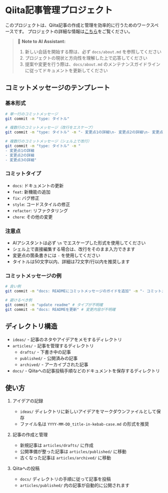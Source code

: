 # Qiita記事管理プロジェクト

このプロジェクトは、Qiita記事の作成と管理を効率的に行うためのワークスペースです。
プロジェクトの詳細な情報は[こちら](docs/about.md)をご覧ください。

> 📝 **Note to AI Assistant:**
> 1. 新しい会話を開始する際は、必ず `docs/about.md` を参照してください
> 2. プロジェクトの現状と方向性を理解した上で応答してください
> 3. 提案や変更を行う際は、`docs/about.md` のメンテナンスガイドラインに従ってドキュメントを更新してください

## コミットメッセージのテンプレート

### 基本形式
```bash
# 単一行のコミットメッセージ
git commit -m "type: タイトル"

# 複数行のコミットメッセージ（改行をエスケープ）
git commit -m "type: タイトル" -m "- 変更点1の詳細\n- 変更点2の詳細\n- 変更点3の詳細"

# 複数行のコミットメッセージ（シェル上で改行）
git commit -m "type: タイトル" -m "
- 変更点1の詳細
- 変更点2の詳細
- 変更点3の詳細"
```

### コミットタイプ
- `docs`: ドキュメントの更新
- `feat`: 新機能の追加
- `fix`: バグ修正
- `style`: コードスタイルの修正
- `refactor`: リファクタリング
- `chore`: その他の変更

### 注意点
- AIアシスタントは必ず `\n` でエスケープした形式を使用してください
- シェル上で直接編集する場合は、改行をそのまま入力できます
- 変更点の箇条書きには `-` を使用してください
- タイトルは50文字以内、詳細は72文字/行以内を推奨します

### コミットメッセージの例
```bash
# 良い例
git commit -m "docs: READMEにコミットメッセージのガイドを追加" -m "- コミットメッセージの基本形式を追加\n- エスケープ文字の使用例を追加\n- 推奨される文字数制限を追加"

# 避けるべき例
git commit -m "update readme" # タイプが不明確
git commit -m "docs: READMEを更新" # 変更内容が不明確
```

## ディレクトリ構造

- `ideas/` - 記事のネタやアイデアをメモするディレクトリ
- `articles/` - 記事を管理するディレクトリ
  - `drafts/` - 下書き中の記事
  - `published/` - 公開済みの記事
  - `archived/` - アーカイブされた記事
- `docs/` - Qiitaへの記事投稿手順などのドキュメントを保存するディレクトリ

## 使い方

1. アイデアの記録
   - `ideas/` ディレクトリに新しいアイデアをマークダウンファイルとして保存
   - ファイル名は `YYYY-MM-DD_title-in-kebab-case.md` の形式を推奨

2. 記事の作成と管理
   - 新規記事は `articles/drafts/` に作成
   - 公開準備が整った記事は `articles/published/` に移動
   - 古くなった記事は `articles/archived/` に移動

3. Qiitaへの投稿
   - `docs/` ディレクトリの手順に従って記事を投稿
   - `articles/published/` 内の記事が自動的に公開されます 